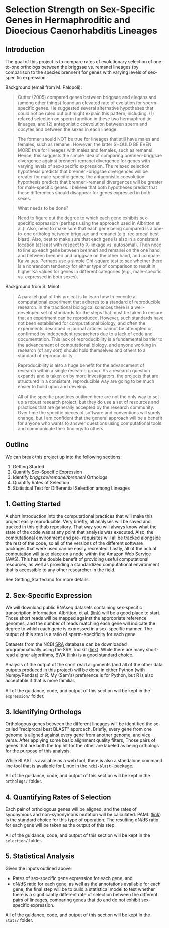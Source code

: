 # Selection Strength on Sex-Specific Genes in Hermaphroditic and Dioecious Caenorhabditis Lineages

## Introduction

The goal of this project is to compare rates of evolutionary selection 
of one-to-one orthologs between the briggsae vs. remanei lineages (by 
comparison to the species brenneri) for genes with varying levels of 
sex-specific expression.

Background (email from M. Palopoli):

> Cutter (2005) compared genes between briggsae and elegans and (among
other things) found an elevated rate of evolution for sperm-specific
genes. He suggested several alternative hypotheses that could not be
ruled out but might explain this pattern, including: (1) relaxed
selection on sperm function in these two hermaphroditic lineages; and
(2) antagonistic coevolution between sperm and oocytes and between the
sexes in each lineage.

> The former should NOT be true for lineages that still have males and
females, such as remanei. However, the latter SHOULD BE EVEN MORE true
for lineages with males and females, such as remanei. Hence, this
suggests the simple idea of comparing brenneri-briggsae divergence
against brenneri-remanei divergence for genes with varying levels of
sex-specific expression. The relaxed selection hypothesis predicts that
brenneri-briggsae divergences will be greater for male-specific genes;
the antagonistic coevolution hypothesis predicts that brenneri-remanei
divergences will be greater for male-specific genes. I believe that both
hypotheses predict that these differences should disappear for genes
expressed in both sexes.

> What needs to be done?

> Need to figure out the degree to which each gene exhibits sex-specific
expression (perhaps using the approach used in Albritton et al.). Also, 
need to make sure that each gene being compared is a one-to-one ortholog 
between briggsae and remanei (e.g. reciprocal best blast). Also, best 
to make sure that each gene is also in a consistent location (at least 
with respect to X-linkage vs. autosomal). Then need to line up each gene 
between brenneri and remanei on the one hand, and between brenneri and 
briggsae on the other hand, and compare Ka values. Perhaps use a simple 
Chi-square test to see whether there is a nonrandom tendency for either 
type of comparison to result in higher Ka values for genes in different 
categories (e.g., male-specific vs. expressed in both sexes).

Background from S. Minot:

> A parallel goal of this project is to learn how to execute a computational 
experiment that adheres to a standard of reproducible research. In the 
traditional biological sciences there is a well-developed set of standards 
for the steps that must be taken to ensure that an experiment can be 
reproduced. However, such standards have not been established for 
computational biology, and often the experiments described in journal 
articles cannot be attempted or confirmed by independent researchers due 
to a lack of code and documentation. This lack of reproducibility is a 
fundamental barrier to the advancement of computational biology, and anyone
working in research (of any sort) should hold themselves and others to a
standard of reproducibility. 

> Reproducibility is also a huge benefit for the advancement of research 
within a single research group. As a research question expands and is 
taken on by more investigators, the projects that are structured in a 
consistent, reproducible way are going to be much easier to build upon
and develop. 

> All of the specific practices outlined here are not the only way to set
up a robust research project, but they do use a set of resources and 
practices that are generally accepted by the research community. Over time
the specific pieces of software and conventions will surely change, but 
I am confident that the general approach will be a benefit for anyone 
who wants to answer questions using computational tools and communicate
their findings to others. 

## Outline

We can break this project up into the following sections:
1.  Getting Started
2.  Quantify Sex-Specific Expression
3.  Identify *briggsae/remanei/brenneri* Orthologs
4.  Quantify Rates of Selection
5.  Statistical Test for Differential Selection among Lineages

## 1. Getting Started

A short introduction into the computational practices that will
make this project easily reproducible. Very briefly, all analyses
will be saved and tracked in this github repository. That way you
will always know what the state of the code was at any point that 
analysis was executed. Also, the computational environment and pre-
requisites will all be tracked alongside the rest of the code, so
all of the versions of the different software packages that were
used can be easily recreated. Lastly, all of the actual computation
will take place on a node within the Amazon Web Service (AWS). 
This has the double benefit of providing useful computational 
resources, as well as providing a standardized computational 
environment that is accessible to any other researcher in the field. 

See Getting_Started.md for more details. 

## 2. Sex-Specific Expression

We will download public RNAseq datasets containing sex-specific
transcription information. Albritton, et al. [(link)](http://www.ncbi.nlm.nih.gov/pubmed/24793291) will be a
good place to start. Those short reads will be mapped against
the appropriate reference genomes, and the number of reads matching 
each gene will indicate the degree to which each gene is expressed
in a sex-specific manner. The output of this step is a ratio of 
sperm-specificity for each gene. 

Datasets from the NCBI [SRA](http://www.ncbi.nlm.nih.gov/sra) database can be downloaded programmatically 
using the SRA Toolkit ([link](http://www.ncbi.nlm.nih.gov/Traces/sra/?view=software)). While there are many 
short-read aligner algorithms, BWA ([link](https://github.com/lh3/bwa)) is a good standard choice.

Analysis of the output of the short read alignments (and all of the
other data outputs produced in this project) will be done in either 
Python (with Numpy/Pandas) or R. My (Sam's) preference is for Python,
but R is also acceptable if that is more familiar.

All of the guidance, code, and output of this section will be kept 
in the `expression/` folder. 

## 3. Identifying Orthologs

Orthologous genes between the different lineages will be identified 
the so-called "reciprocal best BLAST" approach. Briefly, every gene
from one genome is aligned against every gene from another genome, 
and vice versa. After applying some basic alignment quality filters, 
Those pairs of genes that are both the top hit for the other are 
labeled as being orthologs for the purpose of this analysis. 

While BLAST is available as a web tool, there is also a standalone
command line tool that is available for Linux in the `ncbi-blast+` 
package. 

All of the guidance, code, and output of this section will be kept 
in the `orthologs/` folder. 

## 4. Quantifying Rates of Selection

Each pair of orthologous genes will be aligned, and the rates of 
synonymous and non-synonymous mutation will be calculated. PAML ([link](http://abacus.gene.ucl.ac.uk/software/paml.html)) 
is the standard choice for this type of operation. The resulting 
dN/dS ratio for each gene will be taken as the output of this step. 

All of the guidance, code, and output of this section will be kept 
in the `selection/` folder. 

## 5. Statistical Analysis

Given the inputs outlined above:
-  Rates of sex-specific gene expression for each gene, and
-  dN/dS ratio for each gene,
as well as the annotations available for each gene, the final step
will be to build a statistical model to test whether there is a 
significantly different rate of selection between the different
pairs of lineages, comparing genes that do and do not exhibit sex-
specific expression. 

All of the guidance, code, and output of this section will be kept 
in the `stats/` folder. 
